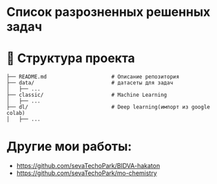 # Список разрозненных решенных задач

# 📂 Структура проекта
```
├── README.md                     # Описание репозитория
├── data/                         # датасеты для задач
│   ├── ...
├── classic/                      # Machine Learning
│   ├── ...
├── dl/                           # Deep learning(импорт из google colab)
│   ├── ...
```

# Другие мои работы:
* https://github.com/sevaTechoPark/BIDVA-hakaton
* https://github.com/sevaTechoPark/mo-chemistry
 